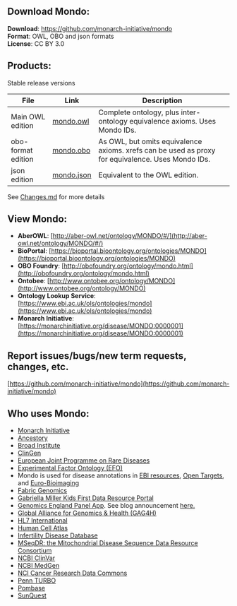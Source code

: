 ---
---
## Download Mondo:

**Download**: https://github.com/monarch-initiative/mondo  
**Format**: OWL, OBO and json formats  
**License**: CC BY 3.0  

## Products:

Stable release versions 

File | Link | Description
--- | --- | ---
Main OWL edition | [mondo.owl](http://purl.obolibrary.org/obo/mondo.owl)| Complete ontology, plus inter-ontology equivalence axioms. Uses Mondo IDs.
obo-format edition | [mondo.obo](http://purl.obolibrary.org/obo/mondo.obo) | As OWL, but omits equivalence axioms. xrefs can be used as proxy for equivalence. Uses Mondo IDs.
json edition | [mondo.json](http://purl.obolibrary.org/obo/mondo.json) | Equivalent to the OWL edition.
 

See [Changes.md](https://github.com/monarch-initiative/mondo/blob/master/Changes.md) for more details


## View Mondo:

- **AberOWL**: [http://aber-owl.net/ontology/MONDO/#/](http://aber-owl.net/ontology/MONDO/#/)
- **BioPortal**: [https://bioportal.bioontology.org/ontologies/MONDO](https://bioportal.bioontology.org/ontologies/MONDO)
- **OBO Foundry**: [http://obofoundry.org/ontology/mondo.html](http://obofoundry.org/ontology/mondo.html)
- **Ontobee**: [http://www.ontobee.org/ontology/MONDO](http://www.ontobee.org/ontology/MONDO)
- **Ontology Lookup Service**: [https://www.ebi.ac.uk/ols/ontologies/mondo](https://www.ebi.ac.uk/ols/ontologies/mondo)
- **Monarch Initiative**: [https://monarchinitiative.org/disease/MONDO:0000001](https://monarchinitiative.org/disease/MONDO:0000001)


## Report issues/bugs/new term requests, changes, etc.

[https://github.com/monarch-initiative/mondo](https://github.com/monarch-initiative/mondo)

## Who uses Mondo:

- [Monarch Initiative](https://monarchinitiative.org/)
- [Ancestory](https://support.ancestry.com/s/article/Disease-Condition-Catalog-Powered-by-MONDO)
- [Broad Institute](https://www.broadinstitute.org/)
- [ClinGen](https://clinicalgenome.org/)
- [European Joint Programme on Rare Diseases](https://www.ejprarediseases.org/)
- [Experimental Factor Ontology (EFO)](https://www.ebi.ac.uk/efo/)
- Mondo is used for disease annotations in [EBI resources](https://www.ebi.ac.uk/services), [Open Targets](https://www.opentargets.org/), and [Euro-Bioimaging](http://www.eurobioimaging.eu/)  
- [Fabric Genomics](https://fabricgenomics.com/)
- [Gabriella Miller Kids First Data Resource Portal](https://kidsfirstdrc.org/)
- [Genomics England Panel App](https://panelapp.genomicsengland.co.uk/). See blog announcement [here.](https://blog.varsome.com/null/mondo-and-panelapp-added-to-varsome)
- [Global Alliance for Genomics & Health (GAG4H)](https://www.ga4gh.org/)
- [HL7 International](https://confluence.hl7.org/display/TA/External+Terminologies+-+Information)
- [Human Cell Atlas](https://www.humancellatlas.org/)
- [Infertility Disease Database](http://mdl.shsmu.edu.cn/IDDB/module/mainpage/mainpage.jsp)
- [MSeqDR: the Mitochondrial Disease Sequence Data Resource Consortium ](https://mseqdr.org/wp/index.php/2019/10/01/mondo-disease-ontology-is-coming-to-mseqdr/)
- [NCBI ClinVar](https://www.ncbi.nlm.nih.gov/clinvar/)
- [NCBI MedGen](https://www.ncbi.nlm.nih.gov/medgen/)
- [NCI Cancer Research Data Commons](https://datascience.cancer.gov/data-commons)
- [Penn TURBO](http://upibi.org/turbo/)
- [Pombase](https://www.pombase.org/)
- [SunQuest](https://www.sunquestinfo.com/)
